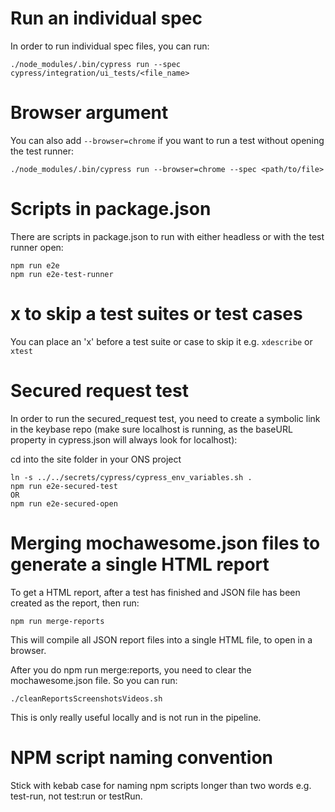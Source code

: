 # Run an individual spec
In order to run individual spec files, you can run:

    ./node_modules/.bin/cypress run --spec cypress/integration/ui_tests/<file_name>

# Browser argument    
You can also add `--browser=chrome` if you want to run a test without opening the test runner:

    ./node_modules/.bin/cypress run --browser=chrome --spec <path/to/file>
    
# Scripts in package.json
There are scripts in package.json to run with either headless or with the test runner open:

    npm run e2e
    npm run e2e-test-runner

# x to skip a test suites or test cases
You can place an 'x' before a test suite or case to skip it e.g. `xdescribe` or `xtest`

# Secured request test
In order to run the secured_request test, you need to create a symbolic link in the keybase repo (make sure localhost is
running, as the baseURL property in cypress.json will always look for localhost):
    

cd into the site folder in your ONS project

    ln -s ../../secrets/cypress/cypress_env_variables.sh .
    npm run e2e-secured-test
    OR
    npm run e2e-secured-open
       
# Merging mochawesome.json files to generate a single HTML report
To get a HTML report, after a test has finished and JSON file has been created as the report, then run:

    npm run merge-reports
    
This will compile all JSON report files into a single HTML file, to open in a browser.

After you do npm run merge:reports, you need to clear the mochawesome.json file. So you can run:

    ./cleanReportsScreenshotsVideos.sh
    
This is only really useful locally and is not run in the pipeline.

# NPM script naming convention
Stick with kebab case for naming npm scripts longer than two words e.g. test-run, not test:run or testRun.